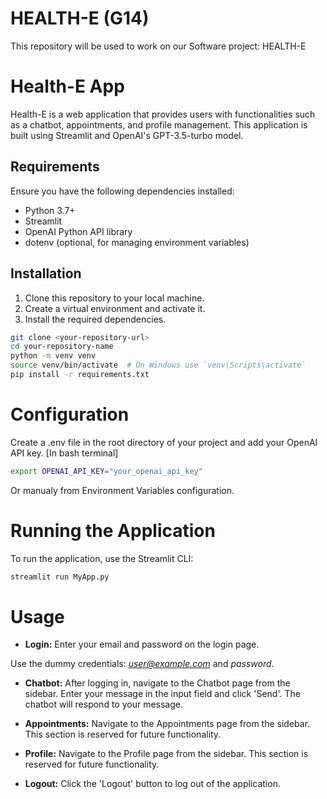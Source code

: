 # HEALTH-E (G14)
This repository will be used to work on our Software project: HEALTH-E

# Health-E App

Health-E is a web application that provides users with functionalities such as a chatbot, appointments, and profile management. This application is built using Streamlit and OpenAI's GPT-3.5-turbo model.

## Requirements

Ensure you have the following dependencies installed:

- Python 3.7+
- Streamlit
- OpenAI Python API library
- dotenv (optional, for managing environment variables)

## Installation

1. Clone this repository to your local machine.
2. Create a virtual environment and activate it.
3. Install the required dependencies.

```bash
git clone <your-repository-url>
cd your-repository-name
python -m venv venv
source venv/bin/activate  # On Windows use `venv\Scripts\activate`
pip install -r requirements.txt
```

# Configuration
Create a .env file in the root directory of your project and add your OpenAI API key.
[In bash terminal]
```bash
export OPENAI_API_KEY="your_openai_api_key"
```
Or manualy from Environment Variables configuration.

# Running the Application
To run the application, use the Streamlit CLI:
```bash
streamlit run MyApp.py
```
# Usage
- **Login:**
Enter your email and password on the login page.

Use the dummy credentials: *user@example.com* and *password*.

- **Chatbot:**
After logging in, navigate to the Chatbot page from the sidebar.
Enter your message in the input field and click 'Send'.
The chatbot will respond to your message.

- **Appointments:**
Navigate to the Appointments page from the sidebar.
This section is reserved for future functionality.

- **Profile:**
Navigate to the Profile page from the sidebar.
This section is reserved for future functionality.

- **Logout:**
Click the 'Logout' button to log out of the application.
